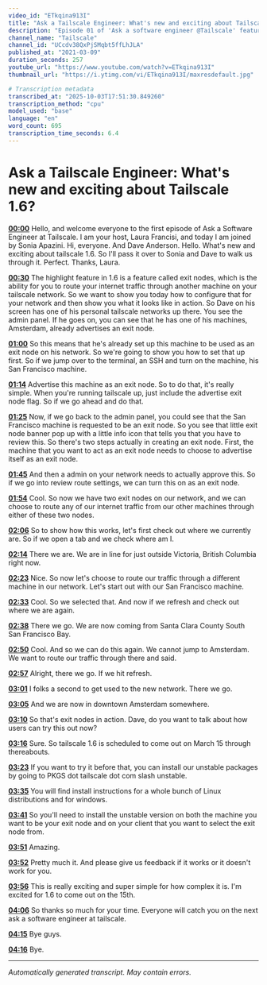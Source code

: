```yaml
---
video_id: "ETkqina913I"
title: "Ask a Tailscale Engineer: What's new and exciting about Tailscale 1.6?"
description: "Episode 01 of 'Ask a software engineer @Tailscale' features Sonia Appasamy and Dave Anderson sharing a key new feature of Tailscale 1.6 - exit nodes. To try exit nodes before 1.6 is released you can d..."
channel_name: "Tailscale"
channel_id: "UCcdv38QxPjSMqbt5ffLhJLA"
published_at: "2021-03-09"
duration_seconds: 257
youtube_url: "https://www.youtube.com/watch?v=ETkqina913I"
thumbnail_url: "https://i.ytimg.com/vi/ETkqina913I/maxresdefault.jpg"

# Transcription metadata
transcribed_at: "2025-10-03T17:51:30.849260"
transcription_method: "cpu"
model_used: "base"
language: "en"
word_count: 695
transcription_time_seconds: 6.4
---
```


# Ask a Tailscale Engineer: What's new and exciting about Tailscale 1.6?

**[00:00](https://youtube.com/watch?v=ETkqina913I&t=0s)** Hello, and welcome everyone to the first episode of Ask a Software Engineer at Tailscale. I am your host, Laura Francisi, and today I am joined by Sonia Apazini. Hi, everyone. And Dave Anderson. Hello. What's new and exciting about tailscale 1.6. So I'll pass it over to Sonia and Dave to walk us through it. Perfect. Thanks, Laura.

**[00:30](https://youtube.com/watch?v=ETkqina913I&t=30s)** The highlight feature in 1.6 is a feature called exit nodes, which is the ability for you to route your internet traffic through another machine on your tailscale network. So we want to show you today how to configure that for your network and then show you what it looks like in action. So Dave on his screen has one of his personal tailscale networks up there. You see the admin panel. If he goes on, you can see that he has one of his machines, Amsterdam, already advertises an exit node.

**[01:00](https://youtube.com/watch?v=ETkqina913I&t=60s)** So this means that he's already set up this machine to be used as an exit node on his network. So we're going to show you how to set that up first. So if we jump over to the terminal, an SSH and turn on the machine, his San Francisco machine.

**[01:14](https://youtube.com/watch?v=ETkqina913I&t=74s)** Advertise this machine as an exit node. So to do that, it's really simple. When you're running tailscale up, just include the advertise exit node flag. So if we go ahead and do that.

**[01:25](https://youtube.com/watch?v=ETkqina913I&t=85s)** Now, if we go back to the admin panel, you could see that the San Francisco machine is requested to be an exit node. So you see that little exit node banner pop up with a little info icon that tells you that you have to review this. So there's two steps actually in creating an exit node. First, the machine that you want to act as an exit node needs to choose to advertise itself as an exit node.

**[01:45](https://youtube.com/watch?v=ETkqina913I&t=105s)** And then a admin on your network needs to actually approve this. So if we go into review route settings, we can turn this on as an exit node.

**[01:54](https://youtube.com/watch?v=ETkqina913I&t=114s)** Cool. So now we have two exit nodes on our network, and we can choose to route any of our internet traffic from our other machines through either of these two nodes.

**[02:06](https://youtube.com/watch?v=ETkqina913I&t=126s)** So to show how this works, let's first check out where we currently are. So if we open a tab and we check where am I.

**[02:14](https://youtube.com/watch?v=ETkqina913I&t=134s)** There we are. We are in line for just outside Victoria, British Columbia right now.

**[02:23](https://youtube.com/watch?v=ETkqina913I&t=143s)** Nice. So now let's choose to route our traffic through a different machine in our network. Let's start out with our San Francisco machine.

**[02:33](https://youtube.com/watch?v=ETkqina913I&t=153s)** Cool. So we selected that. And now if we refresh and check out where we are again.

**[02:38](https://youtube.com/watch?v=ETkqina913I&t=158s)** There we go. We are now coming from Santa Clara County South San Francisco Bay.

**[02:50](https://youtube.com/watch?v=ETkqina913I&t=170s)** Cool. And so we can do this again. We cannot jump to Amsterdam. We want to route our traffic through there and said.

**[02:57](https://youtube.com/watch?v=ETkqina913I&t=177s)** Alright, there we go. If we hit refresh.

**[03:01](https://youtube.com/watch?v=ETkqina913I&t=181s)** I folks a second to get used to the new network. There we go.

**[03:05](https://youtube.com/watch?v=ETkqina913I&t=185s)** And we are now in downtown Amsterdam somewhere.

**[03:10](https://youtube.com/watch?v=ETkqina913I&t=190s)** So that's exit nodes in action. Dave, do you want to talk about how users can try this out now?

**[03:16](https://youtube.com/watch?v=ETkqina913I&t=196s)** Sure. So tailscale 1.6 is scheduled to come out on March 15 through thereabouts.

**[03:23](https://youtube.com/watch?v=ETkqina913I&t=203s)** If you want to try it before that, you can install our unstable packages by going to PKGS dot tailscale dot com slash unstable.

**[03:35](https://youtube.com/watch?v=ETkqina913I&t=215s)** You will find install instructions for a whole bunch of Linux distributions and for windows.

**[03:41](https://youtube.com/watch?v=ETkqina913I&t=221s)** So you'll need to install the unstable version on both the machine you want to be your exit node and on your client that you want to select the exit node from.

**[03:51](https://youtube.com/watch?v=ETkqina913I&t=231s)** Amazing.

**[03:52](https://youtube.com/watch?v=ETkqina913I&t=232s)** Pretty much it. And please give us feedback if it works or it doesn't work for you.

**[03:56](https://youtube.com/watch?v=ETkqina913I&t=236s)** This is really exciting and super simple for how complex it is. I'm excited for 1.6 to come out on the 15th.

**[04:06](https://youtube.com/watch?v=ETkqina913I&t=246s)** So thanks so much for your time. Everyone will catch you on the next ask a software engineer at tailscale.

**[04:15](https://youtube.com/watch?v=ETkqina913I&t=255s)** Bye guys.

**[04:16](https://youtube.com/watch?v=ETkqina913I&t=256s)** Bye.

---

*Automatically generated transcript. May contain errors.*
